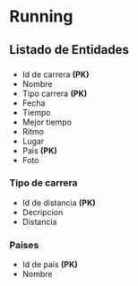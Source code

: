 # Running

## Listado de Entidades

### 

- Id de carrera **(PK)**
- Nombre
- Tipo carrera **(PK)**
- Fecha
- Tiempo
- Mejor tiempo
- Ritmo 
- Lugar
- Pais **(PK)**
- Foto

### Tipo de carrera

- Id de distancia **(PK)**
- Decripcion
- Distancia

### Paises
- Id de pais **(PK)**
- Nombre
